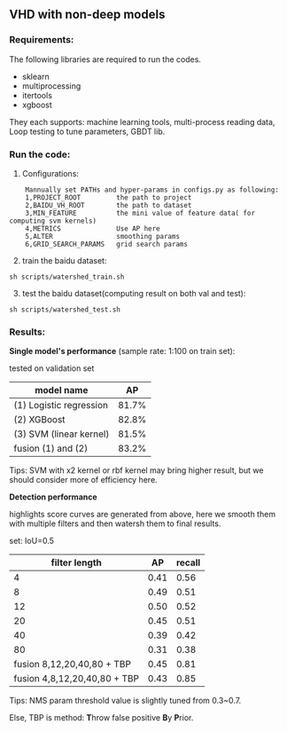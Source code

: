 ## VHD with non-deep models

### Requirements:
The following libraries are required to run the codes.
- sklearn
- multiprocessing
- itertools
- xgboost

They each supports: machine learning tools, multi-process reading data, Loop testing to tune parameters, GBDT lib.

### Run the code:

1. Configurations:
    
```
    Mannually set PATHs and hyper-params in configs.py as following:
    1,PROJECT_ROOT         the path to project
    2,BAIDU_VH_ROOT        the path to dataset
    3,MIN_FEATURE          the mini value of feature data( for computing svm kernels)
    4,METRICS              Use AP here
    5,ALTER                smoothing params
    6,GRID_SEARCH_PARAMS   grid search params
```

2. train the baidu dataset:

```
sh scripts/watershed_train.sh
```

3. test the baidu dataset(computing result on both val and test):

```
sh scripts/watershed_test.sh

```

###  Results:

**Single model's performance** (sample rate: 1:100 on train set):

tested on validation set

model name | AP
---|---
(1) Logistic regression | 81.7%
(2) XGBoost | 82.8%
(3) SVM (linear kernel) | 81.5%
fusion (1) and (2) | 83.2%

Tips: SVM with x2 kernel or rbf kernel may bring higher result, but we should consider more of efficiency here.

**Detection performance**

highlights score curves are generated from above, here we smooth them with multiple filters and then watersh them to final results.

set: IoU=0.5

filter length| AP | recall
---|---|---
4 | 0.41| 0.56
8 | 0.49| 0.51
12| 0.50| 0.52
20| 0.45| 0.51
40| 0.39| 0.42
80| 0.31| 0.38
fusion 8,12,20,40,80 + TBP|0.45|0.81
fusion 4,8,12,20,40,80 + TBP|0.43|0.85

Tips: NMS param threshold value is slightly tuned from 0.3~0.7.

Else, TBP is method: **T**hrow false positive **B**y **P**rior.
